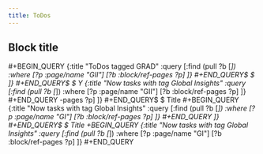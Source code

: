 ```yaml
---
title: ToDos
---
```


## Block title
#+BEGIN_QUERY
{:title "ToDos tagged GRAD"
 :query [:find (pull ?b [*])
         :where
         [?p :page/name "GII"]
         [?b :block/ref-pages ?p]
         ]}
#+END_QUERY$  $
 ]}
#+END_QUERY$  $
Y
{:title "Now tasks with tag Global Insights"
 :query [:find (pull ?b [*])
         :where
         [?p :page/name "GII"]
         [?b :block/ref-pages ?p]
         ]}
#+END_QUERY
-pages ?p]
         ]}
#+END_QUERY$  $
Title
#+BEGIN_QUERY
{:title "Now tasks with tag Global Insights"
 :query [:find (pull ?b [*])
         :where
         [?p :page/name "GI"]
         [?b :block/ref-pages ?p]
         ]}
#+END_QUERY
 ]}
#+END_QUERY$  $
Title
+BEGIN_QUERY
{:title "Now tasks with tag Global Insights"
 :query [:find (pull ?b [*])
         :where
         [?p :page/name "GI"]
         [?b :block/ref-pages ?p]
         ]}
#+END_QUERY
